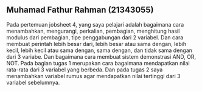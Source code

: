 ## Muhamad Fathur Rahman (21343055)
  Pada pertemuan jobsheet 4, yang saya pelajari adalah bagaimana cara menambahkan, mengurangi, perkalian, pembagian, menghitung hasil modulus dari pembagian, tipe penggabungan dari 2 variabel. Dan cara membuat perintah lebih besar dari, lebih besar atau sama dengan, lebih kecil, lebih kecil atau sama dengan, sama dengan, dan tidak sama dengan dari 3 variabe. Dan bagaimana cara membuat sistem demonstrasi AND, OR, NOT. Pada bagian tugas 1 merupakan cara bagaimana mendapatkan nilai rata-rata dari 3 variabel yang berbeda. Dan pada tugas 2 saya menambahkan variabel rumus agar mendapatkan nilai tertinggi dari 3 variabel sebelumnya.
